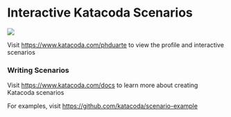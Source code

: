 # Interactive Katacoda Scenarios

[![](http://shields.katacoda.com/katacoda/phduarte/count.svg)](https://www.katacoda.com/phduarte "Get your profile on Katacoda.com")

Visit https://www.katacoda.com/phduarte to view the profile and interactive scenarios

### Writing Scenarios
Visit https://www.katacoda.com/docs to learn more about creating Katacoda scenarios

For examples, visit https://github.com/katacoda/scenario-example
